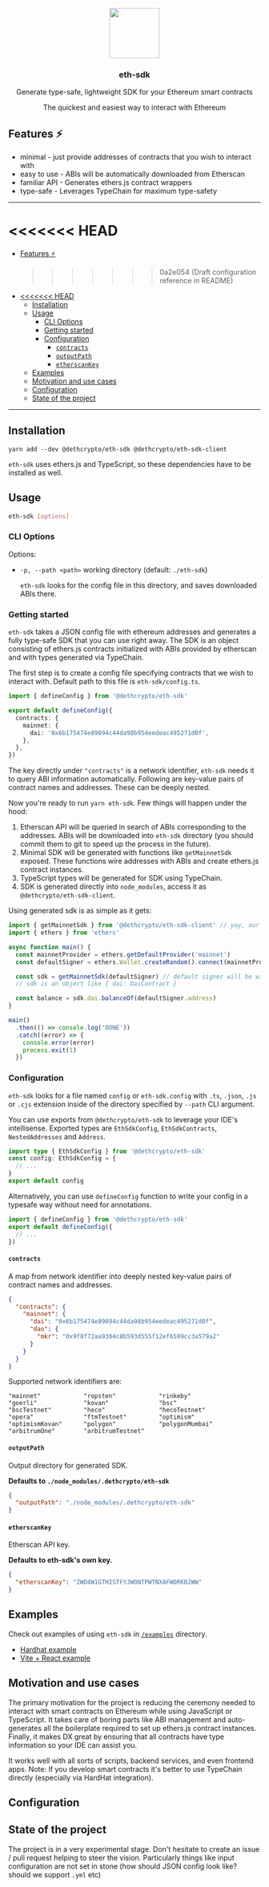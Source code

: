 <p align="center">
  <img src="https://github.com/dethcrypto/eth-sdk/blob/master/docs/logo.png?raw=true" width="100" alt="" role="presentation">
  <h3 align="center">eth-sdk</h3>
  <p align="center">Generate type-safe, lightweight SDK for your Ethereum smart contracts</p>
  <p align="center">The quickest and easiest way to interact with Ethereum</p>
</p>

<h2>Features ⚡</h2>

- minimal - just provide addresses of contracts that you wish to interact with
- easy to use - ABIs will be automatically downloaded from Etherscan
- familiar API - Generates ethers.js contract wrappers
- type-safe - Leverages TypeChain for maximum type-safety

---

# <<<<<<< HEAD

- [Features ⚡](#features-)
  > > > > > > > 0a2e054 (Draft configuration reference in README)
- [<<<<<<< HEAD](#-head)
  - [Installation](#installation)
  - [Usage](#usage)
    - [CLI Options](#cli-options)
    - [Getting started](#getting-started)
    - [Configuration](#configuration)
      - [`contracts`](#contracts)
      - [`outputPath`](#outputpath)
      - [`etherscanKey`](#etherscankey)
  - [Examples](#examples)
  - [Motivation and use cases](#motivation-and-use-cases)
  - [Configuration](#configuration-1)
  - [State of the project](#state-of-the-project)

---

## Installation

```
yarn add --dev @dethcrypto/eth-sdk @dethcrypto/eth-sdk-client
```

`eth-sdk` uses ethers.js and TypeScript, so these dependencies have to be installed as well.

## Usage

```bash
eth-sdk [options]
```

### CLI Options

Options:

- `-p, --path <path>` working directory (default: `./eth-sdk`)

  `eth-sdk` looks for the config file in this directory, and saves downloaded ABIs there.

### Getting started

`eth-sdk` takes a JSON config file with ethereum addresses and generates a fully type-safe SDK that you can use right
away. The SDK is an object consisting of ethers.js contracts initialized with ABIs provided by etherscan and with types
generated via TypeChain.

The first step is to create a config file specifying contracts that we wish to interact with. Default path to this file
is `eth-sdk/config.ts`.

```ts
import { defineConfig } from '@dethcrypto/eth-sdk'

export default defineConfig({
  contracts: {
    mainnet: {
      dai: '0x6b175474e89094c44da98b954eedeac495271d0f',
    },
  },
})
```

The key directly under `"contracts"` is a network identifier, `eth-sdk` needs it to query ABI information automatically.
Following are key-value pairs of contract names and addresses. These can be deeply nested.

Now you're ready to run `yarn eth-sdk`. Few things will happen under the hood:

1. Etherscan API will be queried in search of ABIs corresponding to the addresses. ABIs will be downloaded into
   `eth-sdk` directory (you should commit them to git to speed up the process in the future).
2. Minimal SDK will be generated with functions like `getMainnetSdk` exposed. These functions wire addresses with ABIs
   and create ethers.js contract instances.
3. TypeScript types will be generated for SDK using TypeChain.
4. SDK is generated directly into `node_modules`, access it as `@dethcrypto/eth-sdk-client`.

Using generated sdk is as simple as it gets:

```typescript
import { getMainnetSdk } from '@dethcrypto/eth-sdk-client' // yay, our SDK! It's tailored especially for our needs
import { ethers } from 'ethers'

async function main() {
  const mainnetProvider = ethers.getDefaultProvider('mainnet')
  const defaultSigner = ethers.Wallet.createRandom().connect(mainnetProvider)

  const sdk = getMainnetSdk(defaultSigner) // default signer will be wired with all contract instances
  // sdk is an object like { dai: DaiContract }

  const balance = sdk.dai.balanceOf(defaultSigner.address)
}

main()
  .then(() => console.log('DONE'))
  .catch((error) => {
    console.error(error)
    process.exit(1)
  })
```

### Configuration

`eth-sdk` looks for a file named `config` or `eth-sdk.config` with `.ts`, `.json`, `.js` or `.cjs` extension inside of
the directory specified by `--path` CLI argument.

You can use exports from `@dethcrypto/eth-sdk` to leverage your IDE's intellisense. Exported types are `EthSdkConfig`,
`EthSdkContracts`, `NestedAddresses` and `Address`.

```ts
import type { EthSdkConfig } from '@dethcrypto/eth-sdk'
const config: EthSdkConfig = {
  // ...
}
export default config
```

Alternatively, you can use `defineConfig` function to write your config in a typesafe way without need for annotations.

```ts
import { defineConfig } from '@dethcrypto/eth-sdk'
export default defineConfig({
  // ...
})
```

#### `contracts`

A map from network identifier into deeply nested key-value pairs of contract names and addresses.

```json
{
  "contracts": {
    "mainnet": {
      "dai": "0x6b175474e89094c44da98b954eedeac495271d0f",
      "dao": {
        "mkr": "0x9f8f72aa9304c8b593d555f12ef6589cc3a579a2"
      }
    }
  }
}
```

Supported network identifiers are:

```
"mainnet"            "ropsten"            "rinkeby"
"goerli"             "kovan"              "bsc"
"bscTestnet"         "heco"               "hecoTestnet"
"opera"              "ftmTestnet"         "optimism"
"optimismKovan"      "polygon"            "polygonMumbai"
"arbitrumOne"        "arbitrumTestnet"
```

#### `outputPath`

Output directory for generated SDK.

**Defaults to `./node_modules/.dethcrypto/eth-sdk`**

```json
{
  "outputPath": "./node_modules/.dethcrypto/eth-sdk"
}
```

#### `etherscanKey`

Etherscan API key.

**Defaults to eth-sdk's own key.**

```json
{
  "etherscanKey": "ZWD4W1GTHISTFYJWONTPWTNXAFWORKB2WW"
}
```

## Examples

Check out examples of using `eth-sdk` in [`/examples`][examples] directory.

- [Hardhat example](https://github.com/dethcrypto/eth-sdk/tree/master/examples/hardhat)
- [Vite + React example](https://github.com/dethcrypto/eth-sdk/tree/master/examples/vite-react)

[examples]: https://github.com/dethcrypto/eth-sdk/tree/master/examples

## Motivation and use cases

The primary motivation for the project is reducing the ceremony needed to interact with smart contracts on Ethereum
while using JavaScript or TypeScript. It takes care of boring parts like ABI management and auto-generates all the
boilerplate required to set up ethers.js contract instances. Finally, it makes DX great by ensuring that all contracts
have type information so your IDE can assist you.

It works well with all sorts of scripts, backend services, and even frontend apps. Note: If you develop smart contracts
it's better to use TypeChain directly (especially via HardHat integration).

## Configuration

## State of the project

The project is in a very experimental stage. Don't hesitate to create an issue / pull request helping to steer the
vision. Particularly things like input configuration are not set in stone (how should JSON config look like? should we
support `.yml` etc)
